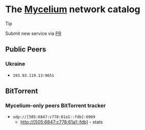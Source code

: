 # The [Mycelium](https://github.com/threefoldtech/mycelium) network catalog

> [!TIP]
> Submit new service via [PR](https://github.com/YGGverse/mycelium-catalog/pulls)

## Public Peers

### Ukraine

* `193.93.119.13:9651`

## BitTorrent

### Mycelium-only peers BitTorrent tracker

* `udp://[505:6847:c778:61a1::fdb]:6969`
  * [http://[505:6847:c778:61a1::fdb]](http://[505:6847:c778:61a1::fdb]) - stats